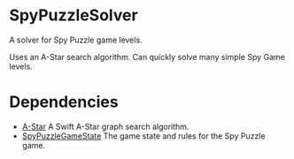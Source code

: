 # SpyPuzzleSolver

A solver for Spy Puzzle game levels.

Uses an A-Star search algorithm. Can quickly solve many simple Spy Game levels.

# Dependencies

- [A-Star](https://github.com/Dev1an/A-Star") A Swift A-Star graph search algorithm.
- [SpyPuzzleGameState](https://github.com/jackpal/SpyPuzzleGameState) The game state and rules for the
Spy Puzzle game.
